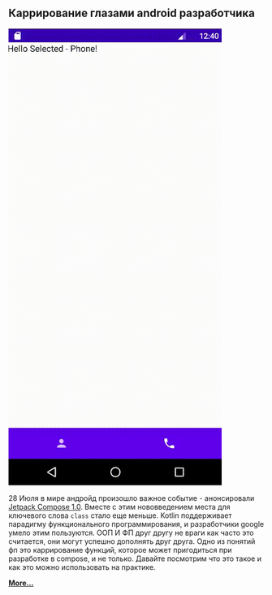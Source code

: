 Каррирование глазами android разработчика
---

![picture](../data/vokoscreen-2021-09-25_12-40-54.gif)

28 Июля в мире андройд произошло важное событие -
анонсировали [Jetpack Compose 1.0](https://android-developers.googleblog.com/2021/07/jetpack-compose-announcement.html).
Вместе с этим нововведением места для ключевого слова `class` стало еще меньше. Kotlin поддерживает парадигму
функционального программирования, и разработчики google умело этим пользуются. ООП И ФП друг другу не враги как часто
это считается, они могут успешно дополнять друг друга. Одно из понятий фп это каррирование функций, которое может
пригодиться при разработке в compose, и не только. Давайте посмотрим что это такое и как это можно использовать на
практике.

[**More...**](https://github.com/keygenqt/articles/blob/currying/docs/article.md)